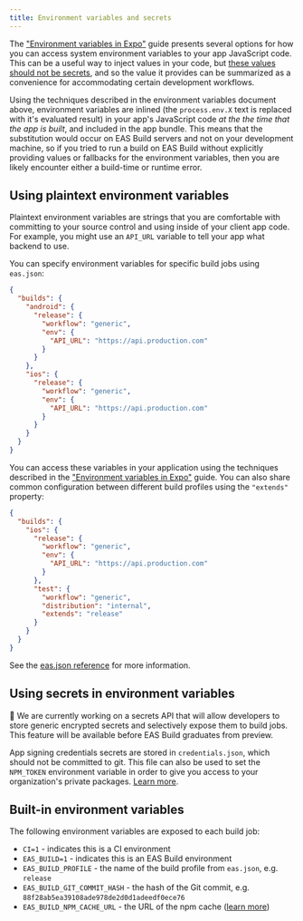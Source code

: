 ```yaml
---
title: Environment variables and secrets
---
```


The ["Environment variables in Expo"](/guides/environment-variables.md) guide presents several options for how you can access system environment variables to your app JavaScript code. This can be a useful way to inject values in your code, but [these values should not be secrets](/guides/environment-variables.md#security-considerations), and so the value it provides can be summarized as a convenience for accommodating certain development workflows.

Using the techniques described in the environment variables document above, environment variables are inlined (the `process.env.X` text is replaced with it's evaluated result) in your app's JavaScript code _at the the time that the app is built_, and included in the app bundle. This means that the substitution would occur on EAS Build servers and not on your development machine, so if you tried to run a build on EAS Build without explicitly providing values or fallbacks for the environment variables, then you are likely encounter either a build-time or runtime error.

## Using plaintext environment variables

Plaintext environment variables are strings that you are comfortable with committing to your source control and using inside of your client app code. For example, you might use an `API_URL` variable to tell your app what backend to use.

You can specify environment variables for specific build jobs using `eas.json`:

```json
{
  "builds": {
    "android": {
      "release": {
        "workflow": "generic",
        "env": {
          "API_URL": "https://api.production.com"
        }
      }
    },
    "ios": {
      "release": {
        "workflow": "generic",
        "env": {
          "API_URL": "https://api.production.com"
        }
      }
    }
  }
}
```

You can access these variables in your application using the techniques described in the ["Environment variables in Expo"](/guides/environment-variables.md) guide. You can also share common configuration between different build profiles using the `"extends"` property:

```json
{
  "builds": {
    "ios": {
      "release": {
        "workflow": "generic",
        "env": {
          "API_URL": "https://api.production.com"
        }
      },
      "test": {
        "workflow": "generic",
        "distribution": "internal",
        "extends": "release"
      }
    }
  }
}
```

See the [eas.json reference](/build/eas-json.md) for more information.

## Using secrets in environment variables

🚧 We are currently working on a secrets API that will allow developers to store generic encrypted secrets and selectively expose them to build jobs. This feature will be available before EAS Build graduates from preview.

App signing credentials secrets are stored in `credentials.json`, which should not be committed to git. This file can also be used to set the `NPM_TOKEN` environment variable in order to give you access to your organization's private packages. [Learn more](how-tos.md).

## Built-in environment variables

The following environment variables are exposed to each build job:

- `CI=1` - indicates this is a CI environment
- `EAS_BUILD=1` - indicates this is an EAS Build environment
- `EAS_BUILD_PROFILE` - the name of the build profile from `eas.json`, e.g. `release`
- `EAS_BUILD_GIT_COMMIT_HASH` - the hash of the Git commit, e.g. `88f28ab5ea39108ade978de2d0d1adeedf0ece76`
- `EAS_BUILD_NPM_CACHE_URL` - the URL of the npm cache ([learn more](how-tos.md#using-npm-cache-with-yarn-v1))
